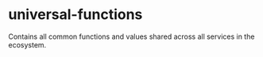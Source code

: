 # universal-functions

Contains all common functions and values shared across all services in the ecosystem.

